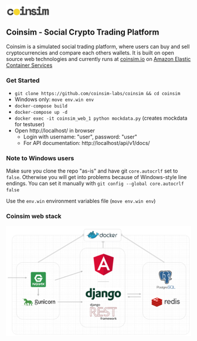 
<img src="logo.png" width="120" />

## Coinsim - Social Crypto Trading Platform

Coinsim is a simulated social trading platform, where users can buy and sell cryptocurrencies and compare each others wallets. It is built on open source web technologies and currently runs at [coinsim.io](http://www.coinsim.io) on [Amazon Elastic Container Services](https://aws.amazon.com/de/ecs/)


### Get Started

* `git clone https://github.com/coinsim-labs/coinsim && cd coinsim`
* Windows only: `move env.win env`
* `docker-compose build`
* `docker-compose up -d`
* `docker exec -it coinsim_web_1 python mockdata.py` (creates mockdata for testuser)
* Open http://localhost/ in browser
	* Login with username: "user", password: "user"
	* For API documentation: http://localhost/api/v1/docs/

### Note to Windows users
Make sure you clone the repo "as-is" and have git `core.autocrlf` set to `false`. 
Otherwise you will get into problems because of Windows-style line endings.
You can set it manually with `git config --global core.autocrlf false`

Use the `env.win` environment variables file (`move env.win env`)

### Coinsim web stack
<img src="stack.png" />